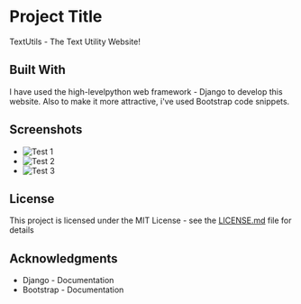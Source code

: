 # Project Title

TextUtils - The Text Utility Website!

## Built With

I have used the high-levelpython web framework - Django to develop this website.
Also to make it more attractive, i've used Bootstrap code snippets. 

## Screenshots

* ![Test 1](https://github.com/shrishsharma69/Text-Utility-Website/tree/master/images/ss1.PNG)
* ![Test 2](https://github.com/shrishsharma69/Text-Utility-Website/tree/master/images/ss2.PNG)
*  ![Test 3](https://github.com/shrishsharma69/Text-Utility-Website/tree/master/images/ss3.PNG)

## License

This project is licensed under the MIT License - see the [LICENSE.md](LICENSE.md) file for details

## Acknowledgments

* Django - Documentation
* Bootstrap - Documentation

